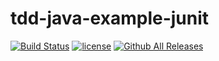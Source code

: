 # tdd-java-example-junit

[![Build Status](https://travis-ci.org/sahaz/tdd-java-example-junit.svg?branch=master)](https://travis-ci.org/sahaz/tdd-java-example-junit)
[![license](https://img.shields.io/github/license/mashape/apistatus.svg)](https://travis-ci.org/sahaz/tdd-java-example-junit)
[![Github All Releases](https://img.shields.io/github/downloads/sahaz/tdd-java-example-junit/total.svg)](https://github.com/sahaz/tdd-java-example-junit)
